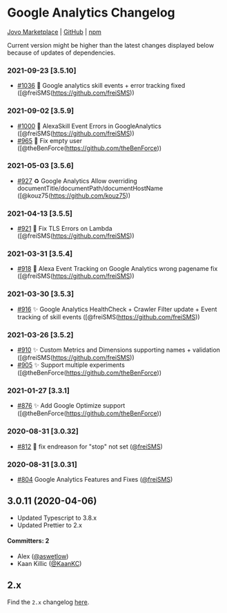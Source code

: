 # Google Analytics Changelog

[Jovo Marketplace](https://www.jovo.tech/marketplace/jovo-analytics-googleanalytics) | [GitHub](https://github.com/jovotech/jovo-framework/tree/master/jovo-integrations/jovo-analytics-googleanalytics) | [npm](https://www.npmjs.com/package/jovo-analytics-googleanalytics)

Current version might be higher than the latest changes displayed below because of updates of dependencies.

### 2021-09-23 [3.5.10]
* [#1036](https://github.com/jovotech/jovo-framework/pull/1036) :bug: Google analytics skill events + error tracking fixed  ([@freiSMS(https://github.com/freiSMS))


### 2021-09-02 [3.5.9]
* [#1000](https://github.com/jovotech/jovo-framework/pull/1000) :bug: AlexaSkill Event Errors in GoogleAnalytics ([@freiSMS(https://github.com/freiSMS))
* [#965](https://github.com/jovotech/jovo-framework/pull/965) :bug: Fix empty user ([@theBenForce(https://github.com/theBenForce))


### 2021-05-03 [3.5.6]
* [#927](https://github.com/jovotech/jovo-framework/pull/927) :recycle: Google Analytics Allow overriding documentTitle/documentPath/documentHostName ([@kouz75(https://github.com/kouz75))


### 2021-04-13 [3.5.5]
* [#921](https://github.com/jovotech/jovo-framework/pull/921) :bug: Fix TLS Errors on Lambda ([@freiSMS(https://github.com/freiSMS))


### 2021-03-31 [3.5.4]
* [#918](https://github.com/jovotech/jovo-framework/pull/918) :bug: Alexa Event Tracking on Google Analytics wrong pagename fix ([@freiSMS(https://github.com/freiSMS))


### 2021-03-30 [3.5.3]
* [#916](https://github.com/jovotech/jovo-framework/pull/916) ✨ Google Analytics HealthCheck + Crawler Filter update + Event tracking of skill events ([@freiSMS(https://github.com/freiSMS))


### 2021-03-26 [3.5.2]

* [#910](https://github.com/jovotech/jovo-framework/pull/910) ✨ Custom Metrics and Dimensions supporting names + validation ([@freiSMS(https://github.com/freiSMS))
* [#905](https://github.com/jovotech/jovo-framework/pull/905) ✨ Support multiple experiments ([@theBenForce(https://github.com/theBenForce))



### 2021-01-27 [3.3.1]

* [#876](https://github.com/jovotech/jovo-framework/pull/876) ✨ Add Google Optimize support ([@theBenForce(https://github.com/theBenForce))


### 2020-08-31 [3.0.32]
 
* [#812](https://github.com/jovotech/jovo-framework/pull/812) :bug: fix endreason for "stop" not set ([@freiSMS](https://github.com/freiSMS))


### 2020-08-31 [3.0.31]
 
* [#804](https://github.com/jovotech/jovo-framework/pull/804) Google Analytics Features and Fixes ([@freiSMS](https://github.com/freiSMS))

## 3.0.11 (2020-04-06)

* Updated Typescript to 3.8.x
* Updated Prettier to 2.x

#### Committers: 2
- Alex ([@aswetlow](https://github.com/aswetlow))
- Kaan Killic ([@KaanKC](https://github.com/KaanKC))

## 2.x

Find the `2.x` changelog [here](https://github.com/jovotech/jovo-framework/blob/v2/CHANGELOG.md).
